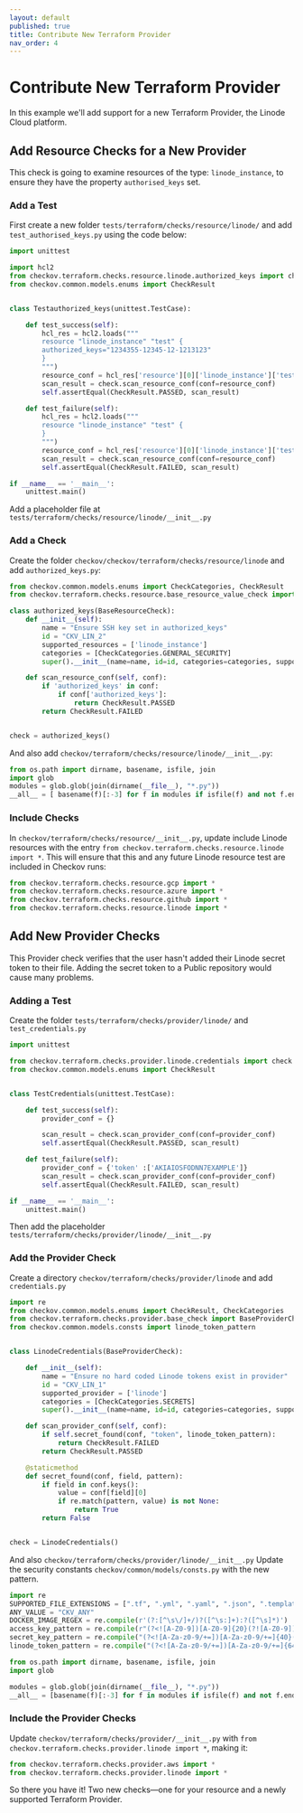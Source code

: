 ```yaml
---
layout: default
published: true
title: Contribute New Terraform Provider
nav_order: 4
---
```


# Contribute New Terraform Provider

In this example we'll add support for a new Terraform Provider, the Linode Cloud platform.

## Add Resource Checks for a New Provider

This check is going to examine resources of the type: `linode_instance`, to ensure they have the property `authorised_keys` set.

### Add a Test

First create a new folder `tests/terraform/checks/resource/linode/` and add `test_authorised_keys.py` using the code below:

```python
import unittest

import hcl2
from checkov.terraform.checks.resource.linode.authorized_keys import check
from checkov.common.models.enums import CheckResult


class Testauthorized_keys(unittest.TestCase):

    def test_success(self):
        hcl_res = hcl2.loads("""
        resource "linode_instance" "test" {
        authorized_keys="1234355-12345-12-1213123"
        }
        """)
        resource_conf = hcl_res['resource'][0]['linode_instance']['test']
        scan_result = check.scan_resource_conf(conf=resource_conf)
        self.assertEqual(CheckResult.PASSED, scan_result)

    def test_failure(self):
        hcl_res = hcl2.loads("""
        resource "linode_instance" "test" {
        }
        """)
        resource_conf = hcl_res['resource'][0]['linode_instance']['test']
        scan_result = check.scan_resource_conf(conf=resource_conf)
        self.assertEqual(CheckResult.FAILED, scan_result)

if __name__ == '__main__':
    unittest.main()
```

Add a placeholder file at `tests/terraform/checks/resource/linode/__init__.py`

### Add a Check

Create the folder `checkov/checkov/terraform/checks/resource/linode` and add `authorized_keys.py`:

```python
from checkov.common.models.enums import CheckCategories, CheckResult
from checkov.terraform.checks.resource.base_resource_value_check import BaseResourceCheck

class authorized_keys(BaseResourceCheck):
    def __init__(self):
        name = "Ensure SSH key set in authorized_keys"
        id = "CKV_LIN_2"
        supported_resources = ['linode_instance']
        categories = [CheckCategories.GENERAL_SECURITY]
        super().__init__(name=name, id=id, categories=categories, supported_resources=supported_resources)

    def scan_resource_conf(self, conf):
        if 'authorized_keys' in conf:
            if conf['authorized_keys']:
                return CheckResult.PASSED
        return CheckResult.FAILED


check = authorized_keys() 
```

And also add `checkov/terraform/checks/resource/linode/__init__.py`:

```python
from os.path import dirname, basename, isfile, join
import glob
modules = glob.glob(join(dirname(__file__), "*.py"))
__all__ = [ basename(f)[:-3] for f in modules if isfile(f) and not f.endswith('__init__.py')]
```

### Include Checks

In `checkov/terraform/checks/resource/__init__.py`, update include Linode resources with the entry `from checkov.terraform.checks.resource.linode import *`.
This will ensure that this and any future Linode resource test are included in Checkov runs:

```python
from checkov.terraform.checks.resource.gcp import *
from checkov.terraform.checks.resource.azure import *
from checkov.terraform.checks.resource.github import *
from checkov.terraform.checks.resource.linode import * 
```

## Add New Provider Checks

This Provider check verifies that the user hasn't added their Linode secret token to their file. Adding the secret token to a Public repository would cause many problems.

### Adding a Test

Create the folder `tests/terraform/checks/provider/linode/` and `test_credentials.py`

```python
import unittest

from checkov.terraform.checks.provider.linode.credentials import check
from checkov.common.models.enums import CheckResult


class TestCredentials(unittest.TestCase):

    def test_success(self):
        provider_conf = {}

        scan_result = check.scan_provider_conf(conf=provider_conf)
        self.assertEqual(CheckResult.PASSED, scan_result)

    def test_failure(self):
        provider_conf = {'token' :['AKIAIOSFODNN7EXAMPLE']}
        scan_result = check.scan_provider_conf(conf=provider_conf)
        self.assertEqual(CheckResult.FAILED, scan_result)

if __name__ == '__main__':
    unittest.main()
```

Then add the placeholder `tests/terraform/checks/provider/linode/__init__.py`

### Add the Provider Check

Create a directory `checkov/terraform/checks/provider/linode` and add `credentials.py`

```python
import re
from checkov.common.models.enums import CheckResult, CheckCategories
from checkov.terraform.checks.provider.base_check import BaseProviderCheck
from checkov.common.models.consts import linode_token_pattern


class LinodeCredentials(BaseProviderCheck):

    def __init__(self):
        name = "Ensure no hard coded Linode tokens exist in provider"
        id = "CKV_LIN_1"
        supported_provider = ['linode']
        categories = [CheckCategories.SECRETS]
        super().__init__(name=name, id=id, categories=categories, supported_provider=supported_provider)

    def scan_provider_conf(self, conf):
        if self.secret_found(conf, "token", linode_token_pattern):
            return CheckResult.FAILED
        return CheckResult.PASSED

    @staticmethod
    def secret_found(conf, field, pattern):
        if field in conf.keys():
            value = conf[field][0]
            if re.match(pattern, value) is not None:
                return True
        return False


check = LinodeCredentials()
```

And also `checkov/terraform/checks/provider/linode/__init__.py`
Update the security constants `checkov/common/models/consts.py` with the new pattern.

```python
import re
SUPPORTED_FILE_EXTENSIONS = [".tf", ".yml", ".yaml", ".json", ".template"]
ANY_VALUE = "CKV_ANY"
DOCKER_IMAGE_REGEX = re.compile(r'(?:[^\s\/]+/)?([^\s:]+):?([^\s]*)')
access_key_pattern = re.compile(r"(?<![A-Z0-9])[A-Z0-9]{20}(?![A-Z0-9])") # nosec
secret_key_pattern = re.compile("(?<![A-Za-z0-9/+=])[A-Za-z0-9/+=]{40}(?![A-Za-z0-9/+=])") # nosec
linode_token_pattern = re.compile("(?<![A-Za-z0-9/+=])[A-Za-z0-9/+=]{64}(?![A-Za-z0-9/+=])") # nosec
```

```python
from os.path import dirname, basename, isfile, join
import glob

modules = glob.glob(join(dirname(__file__), "*.py"))
__all__ = [basename(f)[:-3] for f in modules if isfile(f) and not f.endswith('__init__.py')]
```

### Include the Provider Checks

Update `checkov/terraform/checks/provider/__init__.py` with `from checkov.terraform.checks.provider.linode import *`, making it:

```python
from checkov.terraform.checks.provider.aws import *
from checkov.terraform.checks.provider.linode import *
```

So there you have it! Two new checks—one for your resource and a newly supported Terraform Provider.
